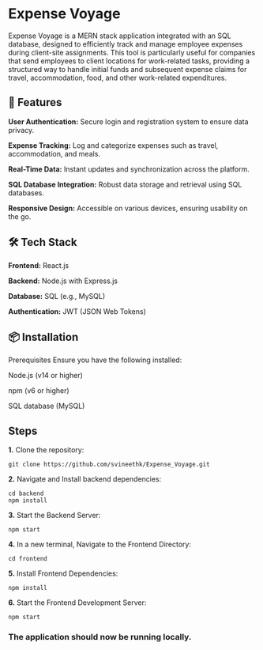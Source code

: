 # Expense Voyage


Expense Voyage is a MERN stack application integrated with an SQL database, designed to efficiently track and manage employee expenses during client-site assignments. This tool is particularly useful for companies that send employees to client locations for work-related tasks, providing a structured way to handle initial funds and subsequent expense claims for travel, accommodation, food, and other work-related expenditures.

## 🚀 Features
**User Authentication:** Secure login and registration system to ensure data privacy.

**Expense Tracking:** Log and categorize expenses such as travel, accommodation, and meals.

**Real-Time Data:** Instant updates and synchronization across the platform.

**SQL Database Integration:** Robust data storage and retrieval using SQL databases.

**Responsive Design:** Accessible on various devices, ensuring usability on the go.

## 🛠️ Tech Stack
**Frontend:** React.js

**Backend:** Node.js with Express.js

**Database:** SQL (e.g., MySQL)

**Authentication:** JWT (JSON Web Tokens)

## 📦 Installation
Prerequisites
Ensure you have the following installed:

Node.js (v14 or higher)

npm (v6 or higher)

SQL database (MySQL)

## Steps

**1.** Clone the repository:

```
git clone https://github.com/svineethk/Expense_Voyage.git
```

**2.** Navigate and Install backend dependencies:

```
cd backend
npm install
```

**3.** Start the Backend Server:

```
npm start
```

**4.** In a new terminal, Navigate to the Frontend Directory:

```
cd frontend
```

**5.** Install Frontend Dependencies:

```
npm install
```

**6.** Start the Frontend Development Server:

```
npm start
```


### The application should now be running locally.
